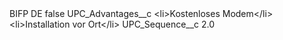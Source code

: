<?xml version="1.0" encoding="UTF-8"?>
<CustomMetadata xmlns="http://soap.sforce.com/2006/04/metadata" xmlns:xsi="http://www.w3.org/2001/XMLSchema-instance" xmlns:xsd="http://www.w3.org/2001/XMLSchema">
    <label>BIFP DE</label>
    <protected>false</protected>
    <values>
        <field>UPC_Advantages__c</field>
        <value xsi:type="xsd:string">&lt;li&gt;Kostenloses Modem&lt;/li&gt;&lt;li&gt;Installation vor Ort&lt;/li&gt;</value>
    </values>
    <values>
        <field>UPC_Sequence__c</field>
        <value xsi:type="xsd:double">2.0</value>
    </values>
</CustomMetadata>
